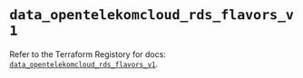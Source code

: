# `data_opentelekomcloud_rds_flavors_v1`

Refer to the Terraform Registory for docs: [`data_opentelekomcloud_rds_flavors_v1`](https://www.terraform.io/docs/providers/opentelekomcloud/d/rds_flavors_v1).
